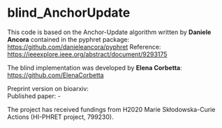 # blind_AnchorUpdate

This code is based on the Anchor-Update algorithm written by **Daniele Ancora** contained in the pyphret package:  
https://github.com/danieleancora/pyphret
Reference: https://ieeexplore.ieee.org/abstract/document/9293175

The blind implementation was developed by **Elena Corbetta**:  
https://github.com/ElenaCorbetta

Preprint version on bioarxiv:  
Published paper: -


The project has received fundings from H2020 Marie Skłodowska-Curie Actions (HI-PHRET project, 799230).
